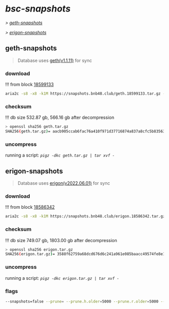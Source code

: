 # *bsc-snapshots*


*\> [geth-snapshots](#geth-snapshots)*

*\> [erigon-snapshots](#erigon-snapshots)*


## geth-snapshots


> Database uses [geth(v1.1.11)](https://github.com/bnb-chain/bsc/releases/tag/v1.1.11) for sync


### download

<!-- begin_geth -->

!!! from block [18599133](https://bscscan.com/block/18599133)
```bash
aria2c -s8 -x8 -k1M https://snapshots.bnb48.club/geth.18599133.tar.gz -o geth.tar.gz
```


### checksum


!!! db size 532.87 gb, 566.16 gb after decompression
```bash
> openssl sha256 geth.tar.gz
SHA256(geth.tar.gz)= aacb905ccab6fac76a410f971d37716874a837a8cfc5b83563207fd533db8e21
```

<!-- end_geth -->

### uncompress


running a script: _`pigz -dkc geth.tar.gz | tar xvf -`_


## erigon-snapshots


> Database uses [erigon(v2022.06.01)](https://github.com/ledgerwatch/erigon/releases/tag/v2022.06.01) for sync


### download

<!-- begin_erigon -->

!!! from block [18586342](https://bscscan.com/block/18586342)
```bash
aria2c -s8 -x8 -k1M https://snapshots.bnb48.club/erigon.18586342.tar.gz -o erigon.tar.gz
```


### checksum


!!! db size 749.07 gb, 1803.00 gb after decompression
```bash
> openssl sha256 erigon.tar.gz
SHA256(erigon.tar.gz)= 3588f62759a68dcd676d6c241a961e085baacc49574fe8e17cad9e5ef684f77f
```

<!-- end_erigon -->

### uncompress


running a script: _`pigz -dkc erigon.tar.gz | tar xvf -`_


### flags


```bash
--snapshots=false --prune= --prune.h.older=5000 --prune.r.older=5000 --prune.t.older=5000 --prune.c.older=5000
```
